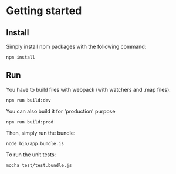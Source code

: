 # Getting started

## Install

Simply install npm packages with the following command:

```
npm install
```

## Run

You have to build files with webpack (with watchers and .map files):

```
npm run build:dev
```

You can also build it for 'production' purpose
```
npm run build:prod
```

Then, simply run the bundle:

```
node bin/app.bundle.js
```

To run the unit tests:

```
mocha test/test.bundle.js
```
